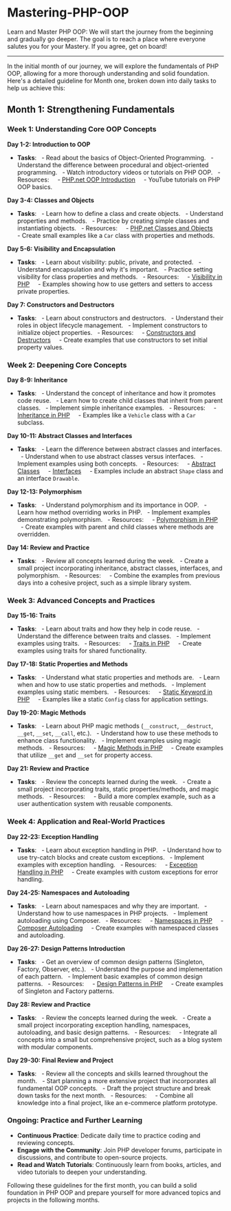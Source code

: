 # Mastering-PHP-OOP
Learn and Master PHP OOP: We will start the journey from the beginning and gradually go deeper. The goal is to reach a place where everyone salutes you for your Mastery. If you agree, get on board! 

<hr>

In the initial month of our journey, we will explore the fundamentals of PHP OOP, allowing for a more thorough understanding and solid foundation. Here's a detailed guideline for Month one, broken down into daily tasks to help us achieve this:

## Month 1: Strengthening Fundamentals

### Week 1: Understanding Core OOP Concepts

**Day 1-2: Introduction to OOP**
- **Tasks**:
  - Read about the basics of Object-Oriented Programming.
  - Understand the difference between procedural and object-oriented programming.
  - Watch introductory videos or tutorials on PHP OOP.
  - Resources:
    - [PHP.net OOP Introduction](https://www.php.net/manual/en/language.oop5.basic.php)
    - YouTube tutorials on PHP OOP basics.

**Day 3-4: Classes and Objects**
- **Tasks**:
  - Learn how to define a class and create objects.
  - Understand properties and methods.
  - Practice by creating simple classes and instantiating objects.
  - Resources:
    - [PHP.net Classes and Objects](https://www.php.net/manual/en/language.oop5.php)
    - Create small examples like a `Car` class with properties and methods.

**Day 5-6: Visibility and Encapsulation**
- **Tasks**:
  - Learn about visibility: public, private, and protected.
  - Understand encapsulation and why it's important.
  - Practice setting visibility for class properties and methods.
  - Resources:
    - [Visibility in PHP](https://www.php.net/manual/en/language.oop5.visibility.php)
    - Examples showing how to use getters and setters to access private properties.

**Day 7: Constructors and Destructors**
- **Tasks**:
  - Learn about constructors and destructors.
  - Understand their roles in object lifecycle management.
  - Implement constructors to initialize object properties.
  - Resources:
    - [Constructors and Destructors](https://www.php.net/manual/en/language.oop5.decon.php)
    - Create examples that use constructors to set initial property values.

### Week 2: Deepening Core Concepts

**Day 8-9: Inheritance**
- **Tasks**:
  - Understand the concept of inheritance and how it promotes code reuse.
  - Learn how to create child classes that inherit from parent classes.
  - Implement simple inheritance examples.
  - Resources:
    - [Inheritance in PHP](https://www.php.net/manual/en/language.oop5.inheritance.php)
    - Examples like a `Vehicle` class with a `Car` subclass.

**Day 10-11: Abstract Classes and Interfaces**
- **Tasks**:
  - Learn the difference between abstract classes and interfaces.
  - Understand when to use abstract classes versus interfaces.
  - Implement examples using both concepts.
  - Resources:
    - [Abstract Classes](https://www.php.net/manual/en/language.oop5.abstract.php)
    - [Interfaces](https://www.php.net/manual/en/language.oop5.interfaces.php)
    - Examples include an abstract `Shape` class and an interface `Drawable`.

**Day 12-13: Polymorphism**
- **Tasks**:
  - Understand polymorphism and its importance in OOP.
  - Learn how method overriding works in PHP.
  - Implement examples demonstrating polymorphism.
  - Resources:
    - [Polymorphism in PHP](https://www.php.net/manual/en/language.oop5.polymorphism.php)
    - Create examples with parent and child classes where methods are overridden.

**Day 14: Review and Practice**
- **Tasks**:
  - Review all concepts learned during the week.
  - Create a small project incorporating inheritance, abstract classes, interfaces, and polymorphism.
  - Resources:
    - Combine the examples from previous days into a cohesive project, such as a simple library system.

### Week 3: Advanced Concepts and Practices

**Day 15-16: Traits**
- **Tasks**:
  - Learn about traits and how they help in code reuse.
  - Understand the difference between traits and classes.
  - Implement examples using traits.
  - Resources:
    - [Traits in PHP](https://www.php.net/manual/en/language.oop5.traits.php)
    - Create examples using traits for shared functionality.

**Day 17-18: Static Properties and Methods**
- **Tasks**:
  - Understand what static properties and methods are.
  - Learn when and how to use static properties and methods.
  - Implement examples using static members.
  - Resources:
    - [Static Keyword in PHP](https://www.php.net/manual/en/language.oop5.static.php)
    - Examples like a static `Config` class for application settings.

**Day 19-20: Magic Methods**
- **Tasks**:
  - Learn about PHP magic methods (`__construct`, `__destruct`, `__get`, `__set`, `__call`, etc.).
  - Understand how to use these methods to enhance class functionality.
  - Implement examples using magic methods.
  - Resources:
    - [Magic Methods in PHP](https://www.php.net/manual/en/language.oop5.magic.php)
    - Create examples that utilize `__get` and `__set` for property access.

**Day 21: Review and Practice**
- **Tasks**:
  - Review the concepts learned during the week.
  - Create a small project incorporating traits, static properties/methods, and magic methods.
  - Resources:
    - Build a more complex example, such as a user authentication system with reusable components.

### Week 4: Application and Real-World Practices

**Day 22-23: Exception Handling**
- **Tasks**:
  - Learn about exception handling in PHP.
  - Understand how to use try-catch blocks and create custom exceptions.
  - Implement examples with exception handling.
  - Resources:
    - [Exception Handling in PHP](https://www.php.net/manual/en/language.exceptions.php)
    - Create examples with custom exceptions for error handling.

**Day 24-25: Namespaces and Autoloading**
- **Tasks**:
  - Learn about namespaces and why they are important.
  - Understand how to use namespaces in PHP projects.
  - Implement autoloading using Composer.
  - Resources:
    - [Namespaces in PHP](https://www.php.net/manual/en/language.namespaces.php)
    - [Composer Autoloading](https://getcomposer.org/doc/01-basic-usage.md#autoloading)
    - Create examples with namespaced classes and autoloading.

**Day 26-27: Design Patterns Introduction**
- **Tasks**:
  - Get an overview of common design patterns (Singleton, Factory, Observer, etc.).
  - Understand the purpose and implementation of each pattern.
  - Implement basic examples of common design patterns.
  - Resources:
    - [Design Patterns in PHP](https://refactoring.guru/design-patterns/php)
    - Create examples of Singleton and Factory patterns.

**Day 28: Review and Practice**
- **Tasks**:
  - Review the concepts learned during the week.
  - Create a small project incorporating exception handling, namespaces, autoloading, and basic design patterns.
  - Resources:
    - Integrate all concepts into a small but comprehensive project, such as a blog system with modular components.

**Day 29-30: Final Review and Project**
- **Tasks**:
  - Review all the concepts and skills learned throughout the month.
  - Start planning a more extensive project that incorporates all fundamental OOP concepts.
  - Draft the project structure and break down tasks for the next month.
  - Resources:
    - Combine all knowledge into a final project, like an e-commerce platform prototype.

### Ongoing: Practice and Further Learning

- **Continuous Practice**: Dedicate daily time to practice coding and reviewing concepts.
- **Engage with the Community**: Join PHP developer forums, participate in discussions, and contribute to open-source projects.
- **Read and Watch Tutorials**: Continuously learn from books, articles, and video tutorials to deepen your understanding.

Following these guidelines for the first month, you can build a solid foundation in PHP OOP and prepare yourself for more advanced topics and projects in the following months.